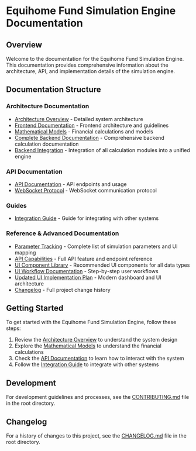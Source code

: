 # Equihome Fund Simulation Engine Documentation

## Overview

Welcome to the documentation for the Equihome Fund Simulation Engine. This documentation provides comprehensive information about the architecture, API, and implementation details of the simulation engine.

## Documentation Structure

### Architecture Documentation

- [Architecture Overview](architecture/ARCHITECTURE.md) - Detailed system architecture
- [Frontend Documentation](architecture/FRONTEND.md) - Frontend architecture and guidelines
- [Mathematical Models](architecture/MATHEMATICAL_MODELS.md) - Financial calculations and models
- [Complete Backend Documentation](backend/BACKEND_CALCULATIONS_COMPLETE.md) - Comprehensive backend calculation documentation
- [Backend Integration](backend/BACKEND_INTEGRATION.md) - Integration of all calculation modules into a unified engine

### API Documentation

- [API Documentation](api/API_DOCUMENTATION.md) - API endpoints and usage
- [WebSocket Protocol](api/WEBSOCKET_PROTOCOL.md) - WebSocket communication protocol

### Guides

- [Integration Guide](guides/INTEGRATION_GUIDE.md) - Guide for integrating with other systems

### Reference & Advanced Documentation

- [Parameter Tracking](frontend/PARAMETER_TRACKING.md) - Complete list of simulation parameters and UI mapping
- [API Capabilities](guides/API_CAPABILITIES.md) - Full API feature and endpoint reference
- [UI Component Library](frontend/UI/UI_COMPONENTS.md) - Recommended UI components for all data types
- [UI Workflow Documentation](frontend/UI/UI_WORKFLOW_DOCUMENTATION.md) - Step-by-step user workflows
- [Updated UI Implementation Plan](frontend/UI/UPDATED_UI_IMPLEMENTATION_V2.md) - Modern dashboard and UI architecture
- [Changelog](../CHANGELOG.md) - Full project change history

## Getting Started

To get started with the Equihome Fund Simulation Engine, follow these steps:

1. Review the [Architecture Overview](architecture/ARCHITECTURE.md) to understand the system design
2. Explore the [Mathematical Models](architecture/MATHEMATICAL_MODELS.md) to understand the financial calculations
3. Check the [API Documentation](api/API_DOCUMENTATION.md) to learn how to interact with the system
4. Follow the [Integration Guide](guides/INTEGRATION_GUIDE.md) to integrate with other systems

## Development

For development guidelines and processes, see the [CONTRIBUTING.md](../CONTRIBUTING.md) file in the root directory.

## Changelog

For a history of changes to this project, see the [CHANGELOG.md](../CHANGELOG.md) file in the root directory.
